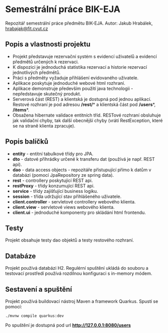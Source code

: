 # Semestrální práce BIK-EJA

Repozitář semestrální práce předmětu BIK-EJA. Autor: Jakub Hrabálek, hrabajak@fit.cvut.cz

## Popis a vlastnosti projektu

* Projekt představuje rezervační systém s evidencí uživatelů a evidencí předmětů určených k rezervaci. 
* K dispozici je jednoduchá statistika rezervací a historie rezervací jednotlivých předmětů.
* Práci s předměty vyžaduje přihlášení evidovaného uživatele.
* Aplikace poskytuje jednoduché webové html rozhraní.
* Aplikace demonstruje především použití java technologii - nepředstavuje skutečný produkt.
* Serverová část (REST) a klientská je dostupná pod jednou aplikací. Restové rozhraní je pod adresou **/rest/*** a klientská část pod **/users***, **/items***.
* Obsažena hibernate validace entitních tříd. RESTové rozhraní obsluhuje jak validační chyby, tak další obecnější chyby (vrátí RestException, které se na straně klienta zpracuje).

## Popis balíčků

* **entity** - entitní tabulkové třídy pro JPA.
* **dto** - datové přihrádky určené k transferu dat (používá je např. REST api).
* **dao** - data access objects - repozitáře přistupující přímo k datům v databázi (pomocí JpaRepository ze spring data).
* **rest** - controllery poskytující REST api.
* **restProxy** - třídy konzumující REST api.
* **service** - třídy zajišťující business logiku.
* **session** - třída udržující stav přihlášeného uživatele.
* **client.controller** - servletové controllery webového klienta. 
* **client.view** - servletové views webového klienta.
* **client.ui** - jednoduché komponenty pro skládání html frontendu.

## Testy

Projekt obsahuje testy dao objektů a testy restového rozhraní.

## Databáze

Projekt používá databázi H2. Regulérní spuštění ukládá do souboru a testovací prostředí používá rozdílnou konfiguraci s in-memory módem.

## Sestavení a spuštění

Projekt používá buildovací nástroj Maven a framework Quarkus. Spustí se pomocí: 

```shell script
./mvnw compile quarkus:dev
```

Po spuštění je dostupná pod url **http://127.0.0.1:8080/users**
